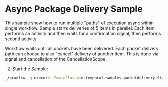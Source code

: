 # Async Package Delivery Sample

This sample show how to run multiple "paths" of execution async within single workflow.
Sample starts deliveries of 5 items in parallel. Each item performs an activity
and then waits for a confirmation signal, then performs second activity.

Workflow waits until all packets have been delivered. Each packet delivery path can choose to
also "cancel" delivery of another item. This is done via signal and cancellation of the 
CancellationScope. 

2. Start the Sample:
```bash
./gradlew -q execute -PmainClass=io.temporal.samples.packetdelivery.Starter
``